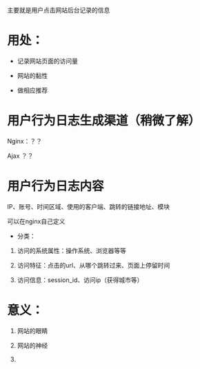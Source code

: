 主要就是用户点击网站后台记录的信息  # 用处：  * 记录网站页面的访问量  * 网站的黏性  * 做相应推荐  # 用户行为日志生成渠道（稍微了解）  Nginx：？？   Ajax ？？   # 用户行为日志内容  IP、账号、时间区域、使用的客户端、跳转的链接地址、模块  可以在nginx自己定义* 分类：1. 访问的系统属性：操作系统、浏览器等等  2. 访问特征：点击的url、从哪个跳转过来、页面上停留时间  3. 访问信息：session_id、访问ip（获得城市等）  # 意义：  1. 网站的眼睛  2. 网站的神经  3. 